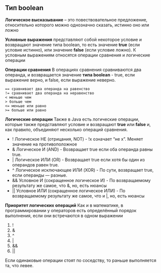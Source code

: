 ## Тип boolean
**Логическое высказывание** – это повествовательное предложение, относительно которого можно однозначно сказать, истинно оно или ложно

**Условные выражения** представляют собой некоторое условие и возвращают значение типа boolean, то есть значение **true** (если условие истинно), или значение **false** (если условие ложно). 
К условным выражениям относятся операции сравнения и логические операции

**Операции сравнения**
В операциях сравнения сравниваются два операнда, и возвращается значение **типа boolean** - true, если выражение верно, и false, если выражение неверно.

```
== сравнивает два операнда на равенство
!= сравнивает два операнда на неравенство
< меньше чем
> больше чем
<= меньше или равно
>= больше или равно
```

**Логические операции**
Также в Java есть логические операции, которые также представляют условие и возвращают **true** или **false** и, как правило, объединяют несколько операций сравнения.

- ! Логическое НЕ (отрицания, NOT) - !x означает “не x”. Меняет значение на противоположное 
- & Логическое И (AND) - Возвращает true если оба операнда равны true. 
- | Логическое ИЛИ (OR) - Возвращает true если хотя бы один из операндов равен true. 
- ^  Логическое исключающее ИЛИ (XOR) - По сути, возвращает true, если операнды — разные. 
- && Условное И (сокращенное логическое И) - По возвращаемому результату же самое, что &, но, есть нюансы 
- || Условное ИЛИ (сокращенное логическое ИЛИ) - По возвращаемому результату же самое, что и |, но, есть нюансы

**Приоритет логических операций**
Как и в математике, в программировании у операторов есть определённый порядок выполнения, если они встречаются в одном выражении

1. !
2. & 
3. ^ 
4. | 
5. && 
6. ||

Если одинаковые операции стоят по соседству, то раньше выполняется та, что левее.





